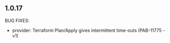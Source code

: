 ## 1.0.17

BUG FIXES:

* provider: Terraform Plan/Apply gives intermittent time-outs (PAB-11775 - v1)